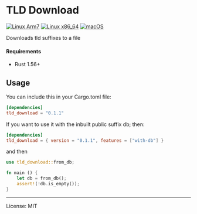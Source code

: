 # TLD Download
[![Linux Arm7](https://github.com/marirs/tld-download-rs/actions/workflows/linux_arm.yml/badge.svg)](https://github.com/marirs/tld-download-rs/actions/workflows/linux_arm.yml)
[![Linux x86_64](https://github.com/marirs/tld-download-rs/actions/workflows/linux_x86_64.yml/badge.svg)](https://github.com/marirs/tld-download-rs/actions/workflows/linux_x86_64.yml)
[![macOS](https://github.com/marirs/tld-download-rs/actions/workflows/macos.yml/badge.svg)](https://github.com/marirs/tld-download-rs/actions/workflows/macos.yml)

Downloads tld suffixes to a file

#### Requirements

- Rust 1.56+

## Usage

You can include this in your Cargo.toml file:
```toml
[dependencies]
tld_download = "0.1.1"
```

If you want to use it with the inbuilt public suffix db; then:
```toml
[dependencies]
tld_download = { version = "0.1.1", features = ["with-db"] }
```

and then

```rust
use tld_download::from_db;

fn main () {
    let db = from_db();
    assert!(!db.is_empty());
}
```
---
License: MIT